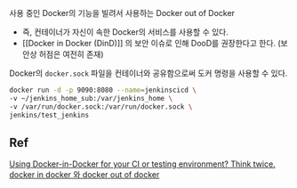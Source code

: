 
사용 중인 Docker의 기능을 빌려서 사용하는 Docker out of Docker
- 즉, 컨테이너가 자신이 속한 Docker의 서비스를 사용할 수 있다.
- [[Docker in Docker (DinD)]] 의 보안 이슈로 인해 DooD를 권장한다고 한다. (보안상 허점은 여전히 존재)

Docker의 `docker.sock` 파일을 컨테이너와 공유함으로써 도커 명령을 사용할 수 있다.

``` bash
docker run -d -p 9090:8080 --name=jenkinscicd \ 
-v ~/jenkins_home_sub:/var/jenkins_home \ 
-v /var/run/docker.sock:/var/run/docker.sock \ 
jenkins/test_jenkins
```


## Ref
[Using Docker-in-Docker for your CI or testing environment? Think twice.](https://jpetazzo.github.io/2015/09/03/do-not-use-docker-in-docker-for-ci/)
[docker in docker 와 docker out of docker](https://rainbound.tistory.com/entry/docker-in-docker)
